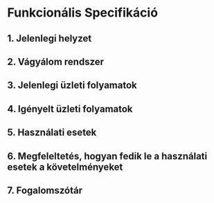 # Funkcionális Specifikáció

## 1. Jelenlegi helyzet

## 2. Vágyálom rendszer

## 3. Jelenlegi üzleti folyamatok

## 4. Igényelt üzleti folyamatok

## 5. Használati esetek

## 6. Megfeleltetés, hogyan fedik le a használati esetek a követelményeket

## 7. Fogalomszótár
